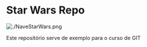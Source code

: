 # Star Wars Repo

![./NaveStarWars.png](Xwing)

Este repositório serve de exemplo para o curso de GIT